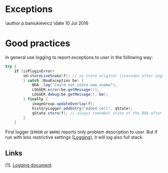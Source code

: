 # Exceptions

\author p.baniukiewicz
\date 10 Jul 2016

# Good practices

In general use logging to report exceptions to user in the following way:


```java
try {
    if (isPluginError)
        sH.storeLiveSnake(f); // so store original livesnake after segmentation
        } catch (BoaException be) {
            BOA_.log("Could not store new snake");
            LOGGER.error(be.getMessage());
            LOGGER.debug(be.getMessage(), be);
        } finally {
            imageGroup.updateOverlay(f);
            historyLogger.addEntry("Added cell", qState);
            qState.store(f); // always remember state of the BOA after modification of UI
        }
    }
```

First logger (`ERROR` or `WARN`) reports only problem description to user. But if run with less restrictive settings ([Logging](Logging.md)), it will log also full stack.

## Links

[1]. [Logging document](Logging.md)
  